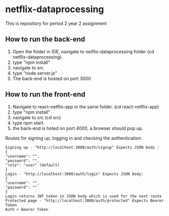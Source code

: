 # netflix-dataprocessing
This is repository for period 2 year 2 assignment
## How to run the back-end
1. Open the folder in IDE, navigate to netflix-dataprocessing folder (cd netflix-dataprocessing).
2. type "npm install"
3. navigate to src
4. type "node server.js"
5. The back-end is hosted on port 3000
## How to run the front-end
1. Navigate to react-netflix-app in the same folder. (cd react-netflix-app)
2. type "npm install"
3. navigate to src (cd src)
4. type npm start
5. the back-end is hoted on port 4000, a browser should pop up.


Routes for signing up, logging in and checking the authentication.

    Signing up - "http://localhost:3000/auth/signup" Expects JSON body :
    {
    "username": "",
    "password": "",
    "role": "user" (default)
    }
    Login - "http://localhost:3000/auth/login" Expects JSON body:
    {
    "username": "",
    "password": ""
    }
    Login returns JWT token in JSON body which is used for the next route
    Protected page - "http://localhost:3000/auth/protected" Expects Bearer Token
    Auth > Bearer Token
    

